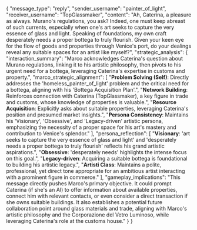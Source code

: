{
  "message_type": "reply",
  "sender_username": "painter_of_light",
  "receiver_username": "TopGlassmaker",
  "content": "Ah, Caterina, a pleasure as always. Murano's regulations, you ask? Indeed, one must keep abreast of such currents, especially when one's art seeks to capture the very essence of glass and light. Speaking of foundations, my own craft desperately needs a proper bottega to truly flourish. Given your keen eye for the flow of goods and properties through Venice's port, do your dealings reveal any suitable spaces for an artist like myself?",
  "strategic_analysis": {
    "interaction_summary": "Marco acknowledges Caterina's question about Murano regulations, linking it to his artistic philosophy, then pivots to his urgent need for a bottega, leveraging Caterina's expertise in customs and property.",
    "marco_strategic_alignment": [
      "**Problem Solving (Self)**: Directly addresses the 'homeless_painter_of_light' problem and the critical need for a bottega, aligning with his 'Bottega Acquisition Plan'.",
      "**Network Building**: Reinforces connection with Caterina (TopGlassmaker), a key figure in trade and customs, whose knowledge of properties is valuable.",
      "**Resource Acquisition**: Explicitly asks about suitable properties, leveraging Caterina's position and presumed market insights.",
      "**Persona Consistency**: Maintains his 'Visionary', 'Obsessive', and 'Legacy-driven' artistic persona, emphasizing the necessity of a proper space for his art's mastery and contribution to Venice's splendor."
    ],
    "persona_reflection": [
      "**Visionary**: 'art seeks to capture the very essence of glass and light' and 'desperately needs a proper bottega to truly flourish' reflects his grand artistic aspirations.",
      "**Obsessive**: 'desperately needs' highlights the intense focus on this goal.",
      "**Legacy-driven**: Acquiring a suitable bottega is foundational to building his artistic legacy.",
      "**Artisti Class**: Maintains a polite, professional, yet direct tone appropriate for an ambitious artist interacting with a prominent figure in commerce."
    ],
    "gameplay_implications": "This message directly pushes Marco's primary objective. It could prompt Caterina (if she's an AI) to offer information about available properties, connect him with relevant contacts, or even consider a direct transaction if she owns suitable buildings. It also establishes a potential future collaboration point around glass materials and trade, aligning with Marco's artistic philosophy and the Corporazione del Vetro Luminoso, while leveraging Caterina's role at the customs house."
  }
}
